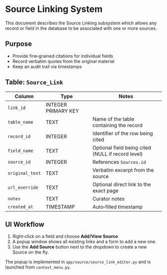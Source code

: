 # Source Linking System

This document describes the Source Linking subsystem which allows any record or field in the database to be associated with one or more sources.

## Purpose
- Provide fine‑grained citations for individual fields
- Record verbatim quotes from the original material
- Keep an audit trail via timestamps

## Table: `Source_Link`
| Column | Type | Notes |
|-------|------|------|
| `link_id` | INTEGER PRIMARY KEY | |
| `table_name` | TEXT | Name of the table containing the record |
| `record_id` | INTEGER | Identifier of the row being cited |
| `field_name` | TEXT | Optional field being cited (NULL if record level) |
| `source_id` | INTEGER | References `Sources.id` |
| `original_text` | TEXT | Verbatim excerpt from the source |
| `url_override` | TEXT | Optional direct link to the exact page |
| `notes` | TEXT | Curator notes |
| `created_at` | TIMESTAMP | Auto‑filled timestamp |

## UI Workflow
1. Right‑click on a field and choose **Add/View Source**.
2. A popup window shows all existing links and a form to add a new one.
3. Use the **Add Source** button next to the dropdown to create a new Source on the fly.

The popup is implemented in `app/source/source_link_editor.py` and is launched from `context_menu.py`.